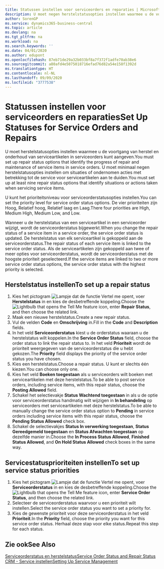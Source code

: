```yaml
---
title: Statussen instellen voor serviceorders en reparaties | Microsoft Docs
description: U moet negen herstelstatusopties instellen waarmee u de voortgang van herstel en onderhoud van serviceartikelen in serviceorders kunt aangeven.
author: SorenGP
ms.service: dynamics365-business-central
ms.topic: article
ms.devlang: na
ms.tgt_pltfrm: na
ms.workload: na
ms.search.keywords: ''
ms.date: 04/01/2020
ms.author: edupont
ms.openlocfilehash: 87eb71de29a32b033bf8a7f372f1adfe70ab38e6
ms.sourcegitcommit: a80afd4e5075018716efad76d82a54e158f1392d
ms.translationtype: HT
ms.contentlocale: nl-NL
ms.lasthandoff: 09/09/2020
ms.locfileid: "3777538"
---
```

# <a name="set-up-statuses-for-service-orders-and-repairs"></a><span data-ttu-id="1cac8-103">Statussen instellen voor serviceorders en reparaties</span><span class="sxs-lookup"><span data-stu-id="1cac8-103">Set Up Statuses for Service Orders and Repairs</span></span>
<span data-ttu-id="1cac8-104">U moet herstelstatusopties instellen waarmee u de voortgang van herstel en onderhoud van serviceartikelen in serviceorders kunt aangeven.</span><span class="sxs-lookup"><span data-stu-id="1cac8-104">You must set up repair status options that identify the progress of repair and maintenance of service items in service orders.</span></span> <span data-ttu-id="1cac8-105">U moet minimaal negen herstelstatusopties instellen om situaties of ondernomen acties met betrekking tot de service voor serviceartikelen aan te duiden.</span><span class="sxs-lookup"><span data-stu-id="1cac8-105">You must set up at least nine repair status options that identify situations or actions taken when servicing service items.</span></span>  

<span data-ttu-id="1cac8-106">U kunt het prioriteitsniveau voor serviceorderstatusopties instellen.</span><span class="sxs-lookup"><span data-stu-id="1cac8-106">You can set the priority level for service order status options.</span></span> <span data-ttu-id="1cac8-107">De vier prioriteiten zijn Hoog, Relatief hoog, Relatief laag en Laag.</span><span class="sxs-lookup"><span data-stu-id="1cac8-107">There four priorities are High, Medium High, Medium Low, and Low.</span></span>  

<span data-ttu-id="1cac8-108">Wanneer u de herstelstatus van een serviceartikel in een serviceorder wijzigt, wordt de serviceorderstatus bijgewerkt.</span><span class="sxs-lookup"><span data-stu-id="1cac8-108">When you change the repair status of a service item in a service order, the service order status is updated.</span></span> <span data-ttu-id="1cac8-109">De herstelstatus van elk serviceartikel is gekoppeld aan de serviceorderstatus.</span><span class="sxs-lookup"><span data-stu-id="1cac8-109">The repair status of each service item is linked to the service order status.</span></span> <span data-ttu-id="1cac8-110">Als de serviceartikelen zijn gekoppeld aan twee of meer opties voor serviceorderstatus, wordt de serviceorderstatus met de hoogste prioriteit geselecteerd.</span><span class="sxs-lookup"><span data-stu-id="1cac8-110">If the service items are linked to two or more service order status options, the service order status with the highest priority is selected.</span></span>  

## <a name="to-set-up-a-repair-status"></a><span data-ttu-id="1cac8-111">Herstelstatus instellen</span><span class="sxs-lookup"><span data-stu-id="1cac8-111">To set up a repair status</span></span>  
1. <span data-ttu-id="1cac8-112">Kies het pictogram ![Lampje dat de functie Vertel me opent](media/ui-search/search_small.png "Vertel me wat u wilt doen"), voer **Herstelstatus** in en kies de desbetreffende koppeling.</span><span class="sxs-lookup"><span data-stu-id="1cac8-112">Choose the ![Lightbulb that opens the Tell Me feature](media/ui-search/search_small.png "Tell me what you want to do") icon, enter **Repair Status**, and then choose the related link.</span></span>
2. <span data-ttu-id="1cac8-113">Maak een nieuwe herstelstatus.</span><span class="sxs-lookup"><span data-stu-id="1cac8-113">Create a new repair status.</span></span>  
3. <span data-ttu-id="1cac8-114">Vul de velden **Code** en **Omschrijving** in.</span><span class="sxs-lookup"><span data-stu-id="1cac8-114">Fill in the **Code** and **Description** fields.</span></span>  
4. <span data-ttu-id="1cac8-115">In het veld **Serviceorderstatus** kiest u de orderstatus waaraan u de herstelstatus wilt koppelen.</span><span class="sxs-lookup"><span data-stu-id="1cac8-115">In the **Service Order Status** field, choose the order status to link the repair status to.</span></span> <span data-ttu-id="1cac8-116">In het veld **Prioriteit** wordt de prioriteit weergegeven van de serviceorderstatus die u hebt gekozen.</span><span class="sxs-lookup"><span data-stu-id="1cac8-116">The **Priority** field displays the priority of the service order status you have chosen.</span></span>  
5. <span data-ttu-id="1cac8-117">Kies een herstelstatus.</span><span class="sxs-lookup"><span data-stu-id="1cac8-117">Choose a repair status.</span></span> <span data-ttu-id="1cac8-118">U kunt er slechts één kiezen.</span><span class="sxs-lookup"><span data-stu-id="1cac8-118">You can choose only one.</span></span>  
6. <span data-ttu-id="1cac8-119">Kies het veld **Boeken toegestaan** als u serviceorders wilt boeken met serviceartikelen met deze herstelstatus.</span><span class="sxs-lookup"><span data-stu-id="1cac8-119">To be able to post service orders, including service items, with this repair status, choose the **Posting Allowed** field.</span></span>  
7. <span data-ttu-id="1cac8-120">Schakel het selectievakje **Status Wachtend toegestaan** in als u de optie voor serviceorderstatus handmatig wilt wijzigen in **In behandeling** op serviceorders met serviceartikelen met deze herstelstatus.</span><span class="sxs-lookup"><span data-stu-id="1cac8-120">To be able to manually change the service order status option to **Pending** in service orders including service items with this repair status, choose the **Pending Status Allowed** check box.</span></span>  
8. <span data-ttu-id="1cac8-121">Schakel de selectievakjes **Status In verwerking toegestaan**, **Status Gereedgemeld toegestaan** en **Status Afwachten toegestaan** op dezelfde manier in.</span><span class="sxs-lookup"><span data-stu-id="1cac8-121">Choose the **In Process Status Allowed**, **Finished Status Allowed**, and **On Hold Status Allowed** check boxes in the same way.</span></span>
  
## <a name="to-set-up-service-status-priorities"></a><span data-ttu-id="1cac8-122">Servicestatusprioriteiten instellen</span><span class="sxs-lookup"><span data-stu-id="1cac8-122">To set up service status priorities</span></span>  
1. <span data-ttu-id="1cac8-123">Kies het pictogram ![Lampje dat de functie Vertel me opent](media/ui-search/search_small.png "Vertel me wat u wilt doen"), voer **Serviceorderstatus** in en kies de desbetreffende koppeling.</span><span class="sxs-lookup"><span data-stu-id="1cac8-123">Choose the ![Lightbulb that opens the Tell Me feature](media/ui-search/search_small.png "Tell me what you want to do") icon, enter **Service Order Status**, and then choose the related link.</span></span>  
2. <span data-ttu-id="1cac8-124">Selecteer de serviceorderstatus waarvoor u een prioriteit wilt instellen.</span><span class="sxs-lookup"><span data-stu-id="1cac8-124">Select the service order status you want to set a priority for.</span></span>  
3. <span data-ttu-id="1cac8-125">Kies de gewenste prioriteit voor deze serviceorderstatus in het veld **Prioriteit**.</span><span class="sxs-lookup"><span data-stu-id="1cac8-125">In the **Priority** field, choose the priority you want for this service order status.</span></span> <span data-ttu-id="1cac8-126">Herhaal deze stap voor elke status.</span><span class="sxs-lookup"><span data-stu-id="1cac8-126">Repeat this step for each status.</span></span>  

## <a name="see-also"></a><span data-ttu-id="1cac8-127">Zie ook</span><span class="sxs-lookup"><span data-stu-id="1cac8-127">See Also</span></span>  
[<span data-ttu-id="1cac8-128">Serviceorderstatus en herstelstatus</span><span class="sxs-lookup"><span data-stu-id="1cac8-128">Service Order Status and Repair Status</span></span>](service-service-order-status-and-repair-status.md)  
[<span data-ttu-id="1cac8-129">CRM - Service instellen</span><span class="sxs-lookup"><span data-stu-id="1cac8-129">Setting Up Service Management</span></span>](service-setup-service.md)  
